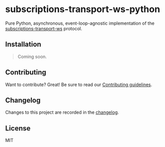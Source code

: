 # subscriptions-transport-ws-python

Pure Python, asynchronous, event-loop-agnostic implementation of the [subscriptions-transport-ws](https://github.com/apollographql/subscriptions-transport-ws) protocol.

## Installation

> Coming soon.

<!--
```bash
pip install subscriptions-transport-ws
```
-->

## Contributing

Want to contribute? Great! Be sure to read our [Contributing guidelines](https://github.com/florimondmanca/subscriptions-transport-ws-python/tree/master/CONTRIBUTING.md).

## Changelog

Changes to this project are recorded in the [changelog](https://github.com/florimondmanca/subscriptions-transport-ws-python/tree/master/CHANGELOG.md).

## License

MIT
